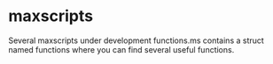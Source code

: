 # maxscripts
Several maxscripts under development
functions.ms contains a struct named functions where you can find several useful functions.
